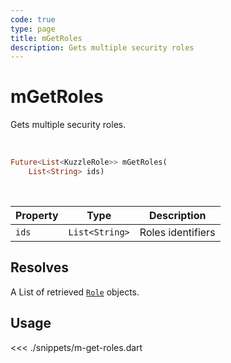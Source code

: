 ```yaml
---
code: true
type: page
title: mGetRoles
description: Gets multiple security roles
---
```


# mGetRoles

Gets multiple security roles.

<br />

```dart
Future<List<KuzzleRole>> mGetRoles(
    List<String> ids)
```

<br />

| Property | Type | Description |
|--- |--- |--- |
| `ids` | `List<String>` | Roles identifiers |

## Resolves

A List of retrieved [`Role`](/sdk/dart/2/core-classes/role/introduction) objects.

## Usage

<<< ./snippets/m-get-roles.dart
